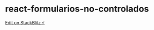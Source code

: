 # react-formularios-no-controlados

[Edit on StackBlitz ⚡️](https://stackblitz.com/edit/react-wcl6cs)